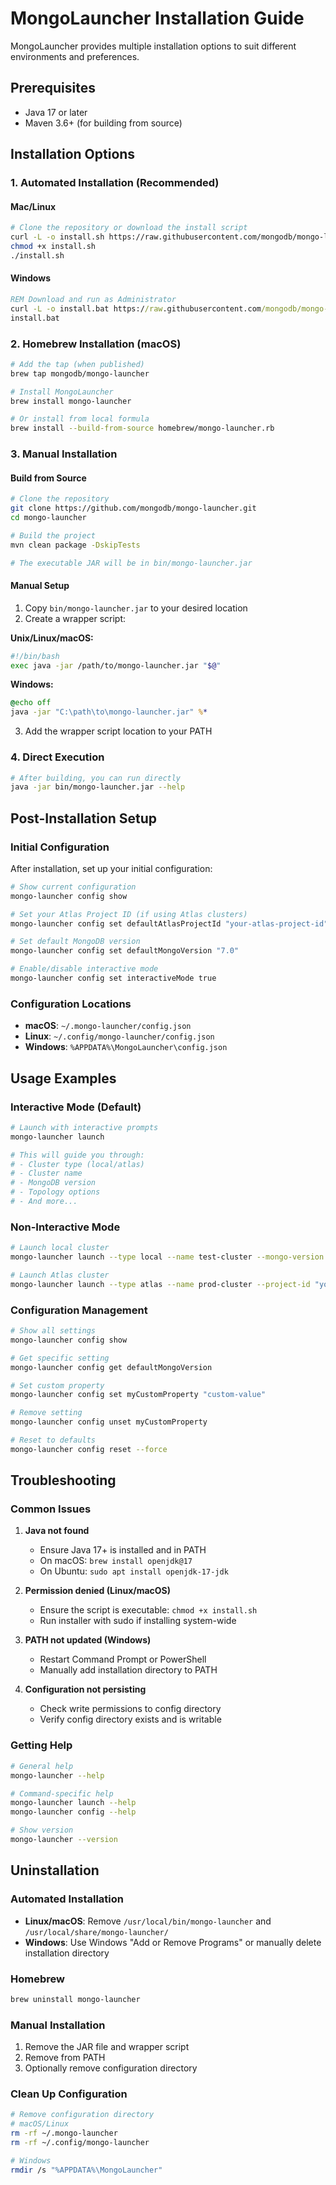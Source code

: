 # MongoLauncher Installation Guide

MongoLauncher provides multiple installation options to suit different environments and preferences.

## Prerequisites

- Java 17 or later
- Maven 3.6+ (for building from source)

## Installation Options

### 1. Automated Installation (Recommended)

#### Mac/Linux
```bash
# Clone the repository or download the install script
curl -L -o install.sh https://raw.githubusercontent.com/mongodb/mongo-launcher/main/bin/install.sh
chmod +x install.sh
./install.sh
```

#### Windows
```cmd
REM Download and run as Administrator
curl -L -o install.bat https://raw.githubusercontent.com/mongodb/mongo-launcher/main/bin/install.bat
install.bat
```

### 2. Homebrew Installation (macOS)

```bash
# Add the tap (when published)
brew tap mongodb/mongo-launcher

# Install MongoLauncher
brew install mongo-launcher

# Or install from local formula
brew install --build-from-source homebrew/mongo-launcher.rb
```

### 3. Manual Installation

#### Build from Source
```bash
# Clone the repository
git clone https://github.com/mongodb/mongo-launcher.git
cd mongo-launcher

# Build the project
mvn clean package -DskipTests

# The executable JAR will be in bin/mongo-launcher.jar
```

#### Manual Setup
1. Copy `bin/mongo-launcher.jar` to your desired location
2. Create a wrapper script:

**Unix/Linux/macOS:**
```bash
#!/bin/bash
exec java -jar /path/to/mongo-launcher.jar "$@"
```

**Windows:**
```cmd
@echo off
java -jar "C:\path\to\mongo-launcher.jar" %*
```

3. Add the wrapper script location to your PATH

### 4. Direct Execution
```bash
# After building, you can run directly
java -jar bin/mongo-launcher.jar --help
```

## Post-Installation Setup

### Initial Configuration
After installation, set up your initial configuration:

```bash
# Show current configuration
mongo-launcher config show

# Set your Atlas Project ID (if using Atlas clusters)
mongo-launcher config set defaultAtlasProjectId "your-atlas-project-id"

# Set default MongoDB version
mongo-launcher config set defaultMongoVersion "7.0"

# Enable/disable interactive mode
mongo-launcher config set interactiveMode true
```

### Configuration Locations

- **macOS**: `~/.mongo-launcher/config.json`
- **Linux**: `~/.config/mongo-launcher/config.json`
- **Windows**: `%APPDATA%\MongoLauncher\config.json`

## Usage Examples

### Interactive Mode (Default)
```bash
# Launch with interactive prompts
mongo-launcher launch

# This will guide you through:
# - Cluster type (local/atlas)
# - Cluster name
# - MongoDB version
# - Topology options
# - And more...
```

### Non-Interactive Mode
```bash
# Launch local cluster
mongo-launcher launch --type local --name test-cluster --mongo-version 7.0 --non-interactive

# Launch Atlas cluster
mongo-launcher launch --type atlas --name prod-cluster --project-id "your-project-id" --instance-size M10 --non-interactive
```

### Configuration Management
```bash
# Show all settings
mongo-launcher config show

# Get specific setting
mongo-launcher config get defaultMongoVersion

# Set custom property
mongo-launcher config set myCustomProperty "custom-value"

# Remove setting
mongo-launcher config unset myCustomProperty

# Reset to defaults
mongo-launcher config reset --force
```

## Troubleshooting

### Common Issues

1. **Java not found**
   - Ensure Java 17+ is installed and in PATH
   - On macOS: `brew install openjdk@17`
   - On Ubuntu: `sudo apt install openjdk-17-jdk`

2. **Permission denied (Linux/macOS)**
   - Ensure the script is executable: `chmod +x install.sh`
   - Run installer with sudo if installing system-wide

3. **PATH not updated (Windows)**
   - Restart Command Prompt or PowerShell
   - Manually add installation directory to PATH

4. **Configuration not persisting**
   - Check write permissions to config directory
   - Verify config directory exists and is writable

### Getting Help

```bash
# General help
mongo-launcher --help

# Command-specific help
mongo-launcher launch --help
mongo-launcher config --help

# Show version
mongo-launcher --version
```

## Uninstallation

### Automated Installation
- **Linux/macOS**: Remove `/usr/local/bin/mongo-launcher` and `/usr/local/share/mongo-launcher/`
- **Windows**: Use Windows "Add or Remove Programs" or manually delete installation directory

### Homebrew
```bash
brew uninstall mongo-launcher
```

### Manual Installation
1. Remove the JAR file and wrapper script
2. Remove from PATH
3. Optionally remove configuration directory

### Clean Up Configuration
```bash
# Remove configuration directory
# macOS/Linux
rm -rf ~/.mongo-launcher
rm -rf ~/.config/mongo-launcher

# Windows
rmdir /s "%APPDATA%\MongoLauncher"
```
